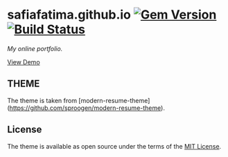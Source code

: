 # safiafatima.github.io [![Gem Version](https://badge.fury.io/rb/modern-resume-theme.svg)](https://badge.fury.io/rb/modern-resume-theme) [![Build Status](https://travis-ci.com/sproogen/modern-resume-theme.svg?branch=master)](https://travis-ci.com/sproogen/modern-resume-theme)

*My online portfolio.*


[View Demo](https://sproogen.github.io/modern-resume-theme/)


## THEME

The theme is taken from [modern-resume-theme] (https://github.com/sproogen/modern-resume-theme).

## License

The theme is available as open source under the terms of the [MIT License](https://opensource.org/licenses/MIT).

